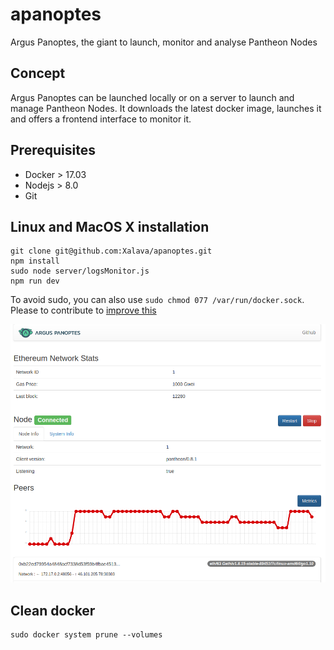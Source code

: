 # apanoptes
Argus Panoptes, the giant to launch, monitor and analyse Pantheon Nodes

## Concept 

Argus Panoptes can be launched locally or on a server to launch and manage Pantheon Nodes. It downloads the latest docker image, launches it and offers a frontend interface to monitor it. 

## Prerequisites

- Docker > 17.03
- Nodejs > 8.0
- Git

## Linux and MacOS X  installation
    
    git clone git@github.com:Xalava/apanoptes.git
    npm install 
    sudo node server/logsMonitor.js
    npm run dev
  
To avoid sudo, you can also use `sudo chmod 077 /var/run/docker.sock`. Please to contribute to [improve this](https://github.com/Xalava/apanoptes/issues/1)

![screenshot](screenshot.png)

## Clean docker 
   
    sudo docker system prune --volumes

